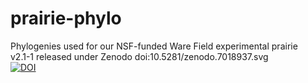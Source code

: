 # prairie-phylo
Phylogenies used for our NSF-funded Ware Field experimental prairie  
v2.1-1 released under Zenodo doi:10.5281/zenodo.7018937.svg  
[![DOI](https://zenodo.org/badge/DOI/10.5281/zenodo.7018937.svg)](https://doi.org/10.5281/zenodo.7018937)  
